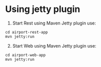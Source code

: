 # Using jetty plugin

1. Start Rest using Maven Jetty plugin use:

```
cd airport-rest-app  
mvn jetty:run
```
2. Start Web using Maven Jetty plugin use:
   
```
cd airport-web-app  
mvn jetty:run
```